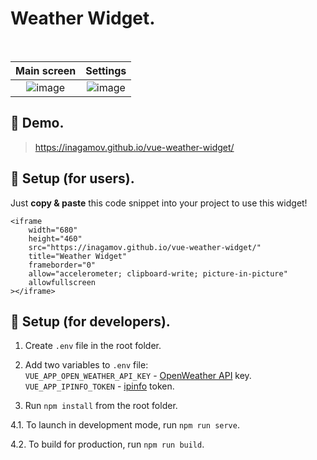# Weather Widget.

<br/>

Main screen             |  Settings
:-------------------------:|:-------------------------:
![image](https://user-images.githubusercontent.com/69040554/183245278-c2a07198-d54e-44c5-a08e-4d2e13a1ce64.png)  |  ![image](https://user-images.githubusercontent.com/69040554/183245320-895fa497-b212-4e68-8d08-be10040d78ac.png)

## 📍 Demo.

> https://inagamov.github.io/vue-weather-widget/

## 📍 Setup (for users).

Just <b>copy & paste</b> this code snippet into your project to use this widget!

```
<iframe
	width="680"
	height="460"
	src="https://inagamov.github.io/vue-weather-widget/"
	title="Weather Widget"
	frameborder="0"
	allow="accelerometer; clipboard-write; picture-in-picture"
	allowfullscreen
></iframe>
```

## 📍 Setup (for developers).

1. Create `.env` file in the root folder.

2. Add two variables to `.env` file: <br/>
`VUE_APP_OPEN_WEATHER_API_KEY` - [OpenWeather API](https://openweathermap.org/api) key.<br/>
`VUE_APP_IPINFO_TOKEN` - [ipinfo](https://ipinfo.io/) token.

3. Run `npm install` from the root folder.

4.1. To launch in development mode, run `npm run serve`.

4.2. To build for production, run `npm run build`.
